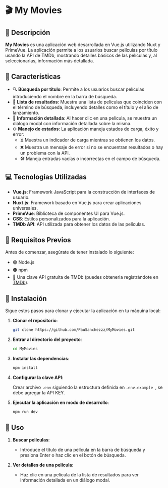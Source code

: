 # 🎬 My Movies

## 📖 Descripción

**My Movies** es una aplicación web desarrollada en Vue.js utilizando Nuxt y PrimeVue. La aplicación permite a los usuarios buscar películas por título usando la API de TMDb, mostrando detalles básicos de las películas y, al seleccionarlas, información más detallada.

## 🌟 Características

- 🔍 **Búsqueda por título**: Permite a los usuarios buscar películas introduciendo el nombre en la barra de búsqueda.
- 🎥 **Lista de resultados**: Muestra una lista de películas que coinciden con el término de búsqueda, incluyendo detalles como el título y el año de lanzamiento.
- 📝 **Información detallada**: Al hacer clic en una película, se muestra un diálogo modal con información detallada sobre la misma.
- ⚙️ **Manejo de estados**: La aplicación maneja estados de carga, éxito y error:
  - ⏳ Muestra un indicador de carga mientras se obtienen los datos.
  - ❌ Muestra un mensaje de error si no se encuentran resultados o hay un problema con la API.
  - 🛠️ Maneja entradas vacías o incorrectas en el campo de búsqueda.

## 💻 Tecnologías Utilizadas

- **Vue.js**: Framework JavaScript para la construcción de interfaces de usuario.
- **Nuxt.js**: Framework basado en Vue.js para crear aplicaciones universales.
- **PrimeVue**: Biblioteca de componentes UI para Vue.js.
- **CSS**: Estilos personalizados para la aplicación.
- **TMDb API**: API utilizada para obtener los datos de las películas.

## 🔧 Requisitos Previos

Antes de comenzar, asegúrate de tener instalado lo siguiente:

- 🟢 Node.js
- 🟠 npm
- 🔑 Una clave API gratuita de TMDb (puedes obtenerla registrándote en [TMDb](https://www.themoviedb.org/)).

## 🚀 Instalación

Sigue estos pasos para clonar y ejecutar la aplicación en tu máquina local:

1. **Clonar el repositorio**:
   ```bash
   git clone https://github.com/PauSanchezzz/MyMovies.git
   ```

2. **Entrar al directorio del proyecto**:
   ```bash
   cd MyMovies
   ```

3. **Instalar las dependencias**:
   ```bash
   npm install
   ```

4. **Configurar la clave API**:
   
   Crear archivo `.env` siguiendo la estructura definida en `.env.example `, se debe agregar la API KEY.

4. **Ejecutar la aplicación en modo de desarrollo**:
   ```bash
   npm run dev

## 🎯 Uso

1. **Buscar películas**:
   - Introduce el título de una película en la barra de búsqueda y presiona Enter o haz clic en el botón de búsqueda.

2. **Ver detalles de una película**:
   - Haz clic en una película de la lista de resultados para ver información detallada en un diálogo modal.
